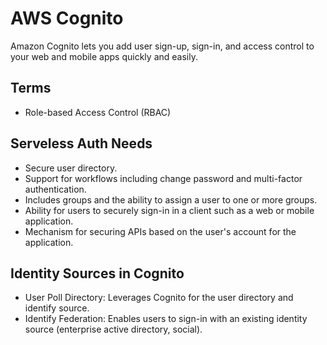 # AWS Cognito

Amazon Cognito lets you add user sign-up, sign-in, and access control to your web and mobile apps quickly and easily.

<!--

-->

## Terms

- Role-based Access Control (RBAC)

## Serveless Auth Needs

- Secure user directory.
- Support for workflows including change password and multi-factor authentication.
- Includes groups and the ability to assign a user to one or more groups.
- Ability for users to securely sign-in in a client such as a web or mobile application.
- Mechanism for securing APIs based on the user's account for the application.

## Identity Sources in Cognito

- User Poll Directory: Leverages Cognito for the user directory and identify source.
- Identify Federation: Enables users to sign-in with an existing identity source (enterprise active directory, social).
